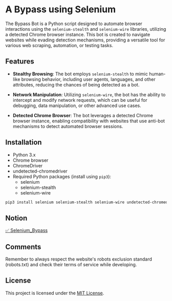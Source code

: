 # A Bypass using Selenium

The Bypass Bot is a Python script designed to automate browser interactions using the `selenium-stealth` and `selenium-wire` libraries, utilizing a detected Chrome browser instance. This bot is created to navigate websites while evading detection mechanisms, providing a versatile tool for various web scraping, automation, or testing tasks.

## Features

- **Stealthy Browsing**: The bot employs `selenium-stealth` to mimic human-like browsing behavior, including user agents, languages, and other attributes, reducing the chances of being detected as a bot.

- **Network Manipulation**: Utilizing `selenium-wire`, the bot has the ability to intercept and modify network requests, which can be useful for debugging, data manipulation, or other advanced use cases.

- **Detected Chrome Browser**: The bot leverages a detected Chrome browser instance, enabling compatibility with websites that use anti-bot mechanisms to detect automated browser sessions.

## Installation

- Python 3.x
- Chrome browser
- ChromeDriver
- undetected-chromedriver
- Required Python packages (install using `pip3`):
  - selenium
  - selenium-stealth
  - selenium-wire

```bash
pip3 install selenium selenium-stealth selenium-wire undetected-chromedriver
```
## Notion

[✅ Selenium_Bypass](https://www.notion.so/haminpark/Selenium_Bypass-Cloudflare-f4fb5934e63147c29d1623e6de556e0f)

## Comments

Remember to always respect the website's robots exclusion standard (robots.txt) and check their terms of service while developing.

## License

This project is licensed under the [MIT License](LICENSE).
